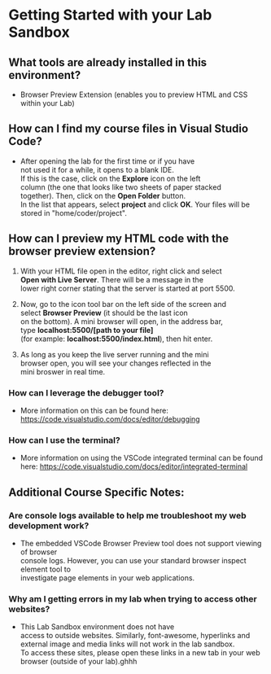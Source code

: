 # Getting Started with your Lab Sandbox

## What tools are already installed in this environment?
- Browser Preview Extension (enables you to preview HTML and CSS within your Lab)

## How can I find my course files in Visual Studio Code?
- After opening the lab for the first time or if you have   
  not used it for a while, it opens to a blank IDE.   
  If this is the case, click on the **Explore** icon on the left   
  column (the one that looks like two sheets of paper stacked   
  together). Then, click on the **Open Folder** button.   
  In the list that appears, select **project** and click **OK**. 
  Your files will be stored in "home/coder/project".
     
## How can I preview my HTML code with the browser preview extension?  
1. With your HTML file open in the editor, right click and select   
  **Open with Live Server**. There will be a message in the   
  lower right corner stating that the server is started at port 5500.  

2. Now, go to the icon tool bar on the left side of the screen and   
  select **Browser Preview** (it should be the last icon   
  on the bottom). A mini browser will open, in the address bar,   
  type **localhost:5500/[path to your file]**  
  (for example: **localhost:5500/index.html**), then hit enter.  

3. As long as you keep the live server running and the mini   
  browser open, you will see your changes reflected in the   
  mini broswer in real time.  

### How can I leverage the debugger tool?
- More information on this can be found here: https://code.visualstudio.com/docs/editor/debugging 

### How can I use the terminal?
- More information on using the VSCode integrated terminal can be found here: https://code.visualstudio.com/docs/editor/integrated-terminal 

## Additional Course Specific Notes:

### Are console logs available to help me troubleshoot my web development work?
- The embedded VSCode Browser Preview tool does not support viewing of browser  
  console logs. However, you can use your standard browser inspect element tool to  
  investigate page elements in your web applications.  

### Why am I getting errors in my lab when trying to access other websites?
- This Lab Sandbox environment does not have   
  access to outside websites. Similarly, font-awesome, hyperlinks and   
  external image and media links will not work in the lab sandbox.  
  To access these sites, please open these links in a new tab in your 
  web browser (outside of your lab).ghhh